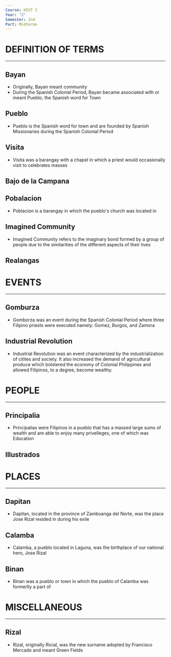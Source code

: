 ```yaml
---
Course: HIST 3
Year: "2"
Semester: 2nd
Part: Midterms
---
```

# DEFINITION OF TERMS
---
## Bayan
- Originally, Bayan meant community
- During the Spanish Colonial Period, Bayan became associated with or meant Pueblo, the Spanish word for Town
## Pueblo
- Pueblo is the Spanish word for town and are founded by Spanish Missionaries during the Spanish Colonial Period
## Visita
- Visita was a barangay with a chapel in which a priest would occasionally visit to celebrates masses
## Bajo de la Campana
## Pobalacion
- Poblacion is a barangay in which the pueblo's church was located in 
## Imagined Community
- Imagined Community refers to the imaginary bond formed by a group of people due to the similarities of the different aspects of their lives
## Realangas

# EVENTS
---
## Gomburza
- Gomborza was an event during the Spanish Colonial Period where three Filipino priests were executed namely: Gomez, Burgos, and Zamora
## Industrial Revolution
- Industrial Revolution was an event characterized by the industrialization of citites and society. It also increased the demand of agricultural produce which bolstered the economy of Colonial Philippines and allowed Filipinos, to a degree, become wealthy.

# PEOPLE
---
## Principalia
- Principalias were Filipinos in a pueblo that has a massed large sums of wealth and are able to enjoy many privelleges, one of which was Education
## Illustrados


# PLACES
---
## Dapitan
- Dapitan, located in the province of Zamboanga del Norte, was the place Jose Rizal resided in during his exile
## Calamba
- Calamba, a pueblo located in Laguna, was the birthplace of our national hero, Jose Rizal
## Binan
- Binan was a pueblo or town in which the pueblo of Calamba was formerlly a part of

# MISCELLANEOUS
---
## Rizal
- Rizal, originally Ricial, was the new surname adopted by Francisco Mercado and meant Green Fields